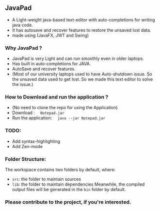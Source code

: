 ## JavaPad
- A Light-weight java-based text-editor with auto-completions for writing java code.
- It has autosave and recover features to restore the unsaved lost data.
- made using (JavaFX, JWT and Swing)

### Why JavaPad ?
- JavaPad is very Light and can run smoothly even in older laptops.
- Has built in auto-completions for JAVA.
- AutoSave and recover features.
- (Most of our university laptops used to have Auto-shutdown issue. So the unsaved data used to get lost. So we made this text editor to solve the issue.)

### How to Download and run the application ?
- (No need to clone the repo for using the Application)
- Download           : ```  Notepad.jar```
- Run the application: ```  java --jar Notepad.jar```


<!-- ### Need Source code ?
- Clone the git repo  : ```git clone https://github.com/MohanVaddi/JavaPad.git```
- Browse into folder  : ```cd JavaPad```
- Open with VSCode    : ``` code ./```
 -->

### TODO:
- Add syntax-highlighting
- Add Zen-mode

### Folder Structure:
The workspace contains two folders by default, where:
- `src`: the folder to maintain sources
- `lib`: the folder to maintain dependencies
Meanwhile, the compiled output files will be generated in the `bin` folder by default.

### Please contribute to the project, if you're interested.

<!-- - We used to write java programs in NotePad, compared to that this is much better.  -->
